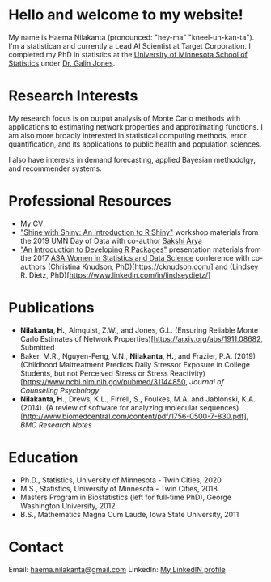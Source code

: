 # Hello and welcome to my website!
My name is Haema Nilakanta (pronounced: "hey-ma" "kneel-uh-kan-ta"). I'm a statistican and currently a Lead AI Scientist at Target Corporation. I completed my PhD in statistics at the [University of Minnesota School of Statistics](http://www.stat.umn.edu) under [Dr. Galin Jones](http://users.stat.umn.edu/~galin/).

# Research Interests
My research focus is on output analysis of Monte Carlo methods with applications to estimating network properties and approximating functions. I am also more broadly interested in statistical computing methods, error quantification, and its applications to public health and population sciences. 

I also have interests in demand forecasting, applied Bayesian methodolgy, and recommender systems. 

# Professional Resources
* My CV
* ["Shine with Shiny: An Introduction to R Shiny"](https://drive.google.com/drive/folders/15Vql9_ir3Mmr8DybA105y5Yw1vCqGohF?usp=sharing) workshop materials from the 2019 UMN Day of Data with co-author [Sakshi Arya](https://sites.google.com/a/umn.edu/sakshi-arya/home)
* ["An Introduction to Developing R Packages"](http://cknudson.com/presentations/) presentation materials from the 2017 [ASA Women in Statistics and Data Science](https://www.amstat.org/ASA/Meetings/Women-in-Statistics-and-Data-Science.aspx) conference with co-authors (Christina Knudson, PhD)[https://cknudson.com/] and (Lindsey R. Dietz, PhD)[https://www.linkedin.com/in/lindseydietz/]

# Publications 
* **Nilakanta, H.**, Almquist, Z.W., and Jones, G.L. (Ensuring Reliable Monte Carlo Estimates of Network Properties)[https://arxiv.org/abs/1911.08682, Submitted
* Baker, M.R., Nguyen-Feng, V.N., **Nilakanta, H.**, and Frazier, P.A. (2019) (Childhood Maltreatment Predicts Daily Stressor Exposure in College Students, but not Perceived Stress or Stress Reactivity)[https://www.ncbi.nlm.nih.gov/pubmed/31144850, *Journal of Counseling Psychology*
* **Nilakanta, H.**, Drews, K.L., Firrell, S., Foulkes, M.A. and Jablonski, K.A. (2014). (A review of software for analyzing molecular sequences)[http://www.biomedcentral.com/content/pdf/1756-0500-7-830.pdf], *BMC Research Notes*

# Education
* Ph.D., Statistics, University of Minnesota - Twin Cities, 2020
* M.S., Statistics, University of Minnesota - Twin Cities, 2018
* Masters Program in Biostatistics (left for full-time PhD), George Washington University, 2012
* B.S., Mathematics Magna Cum Laude, Iowa State University, 2011


# Contact
Email: haema.nilakanta@gmail.com
LinkedIn: [My LinkedIN profile](www.linkedin.com/in/haema-nilakanta)